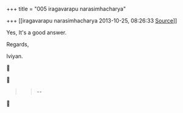 +++
title = "005 iragavarapu narasimhacharya"

+++
[[iragavarapu narasimhacharya	2013-10-25, 08:26:33 [Source](https://groups.google.com/g/samskrita/c/LQOrUx0j-lg)]]



Yes, It's a good answer.

  

Regards,

Iviyan.

  
  





> 
> > 
> > --  
> > 
> > 




